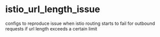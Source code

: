 # istio_url_length_issue
configs to reproduce issue when istio routing starts to fail for outbound requests if url length exceeds a certain limit
